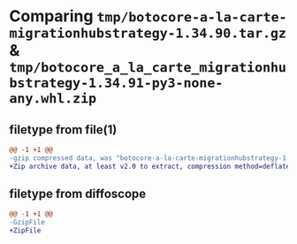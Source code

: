 # Comparing `tmp/botocore-a-la-carte-migrationhubstrategy-1.34.90.tar.gz` & `tmp/botocore_a_la_carte_migrationhubstrategy-1.34.91-py3-none-any.whl.zip`

## filetype from file(1)

```diff
@@ -1 +1 @@
-gzip compressed data, was "botocore-a-la-carte-migrationhubstrategy-1.34.90.tar", last modified: Wed Apr 24 01:02:15 2024, max compression
+Zip archive data, at least v2.0 to extract, compression method=deflate
```

## filetype from diffoscope

```diff
@@ -1 +1 @@
-GzipFile
+ZipFile
```

